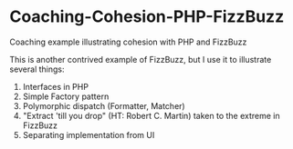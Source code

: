 # Coaching-Cohesion-PHP-FizzBuzz

Coaching example illustrating cohesion with PHP and FizzBuzz

This is another contrived example of FizzBuzz, but I use it to illustrate several things:

1. Interfaces in PHP
2. Simple Factory pattern
3. Polymorphic dispatch (Formatter, Matcher)
4. "Extract 'till you drop" (HT: Robert C. Martin) taken to the extreme in FizzBuzz
5. Separating implementation from UI
